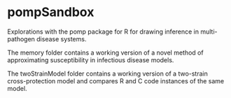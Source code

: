 pompSandbox
===========

Explorations with the pomp package for R for drawing inference in multi-pathogen disease systems. 

The memory folder contains a working version of a novel method of approximating susceptibility in infectious disease models.

The twoStrainModel folder contains a working version of a two-strain cross-protection model and compares R and C code instances of the same model.
